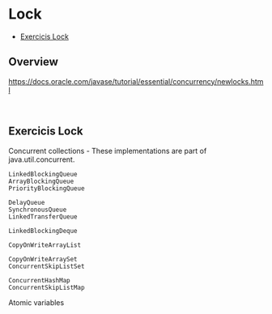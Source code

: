 # Lock

- [Exercicis Lock](#exercicis-lock)
  
## Overview

https://docs.oracle.com/javase/tutorial/essential/concurrency/newlocks.html

<br />

## Exercicis Lock

Concurrent collections - These implementations are part of java.util.concurrent.


    LinkedBlockingQueue
    ArrayBlockingQueue
    PriorityBlockingQueue
    
    DelayQueue
    SynchronousQueue
    LinkedTransferQueue
    
    LinkedBlockingDeque
    
    CopyOnWriteArrayList
    
    CopyOnWriteArraySet
    ConcurrentSkipListSet
    
    ConcurrentHashMap
    ConcurrentSkipListMap



Atomic variables
